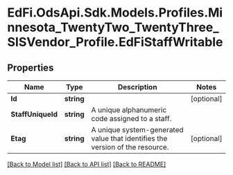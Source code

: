 # EdFi.OdsApi.Sdk.Models.Profiles.Minnesota_TwentyTwo_TwentyThree_SISVendor_Profile.EdFiStaffWritable
## Properties

Name | Type | Description | Notes
------------ | ------------- | ------------- | -------------
**Id** | **string** |  | [optional] 
**StaffUniqueId** | **string** | A unique alphanumeric code assigned to a staff. | 
**Etag** | **string** | A unique system-generated value that identifies the version of the resource. | [optional] 

[[Back to Model list]](../README.md#documentation-for-models) [[Back to API list]](../README.md#documentation-for-api-endpoints) [[Back to README]](../README.md)

